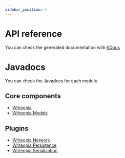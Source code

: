 ```yaml
---
sidebar_position: 4
---
```


# API reference

You can check the generated documentation with [KDocs](https://docs.writeopia.io/htmlMultiModule)

# Javadocs

You can check the Javadocs for each module.

## Core components
- [Writeopia](https://javadoc.io/doc/com.github.leandroborgesferreira/storyteller)
- [Writeopia Models](https://javadoc.io/doc/com.github.leandroborgesferreira/storyteller-models)

## Plugins
- [Writeopia Network](https://javadoc.io/doc/com.github.leandroborgesferreira/storyteller-network)
- [Writeopia Persistence](https://javadoc.io/doc/com.github.leandroborgesferreira/storyteller-persistence)
- [Writeopia Serialization](https://javadoc.io/doc/com.github.leandroborgesferreira/storyteller-serialization)

